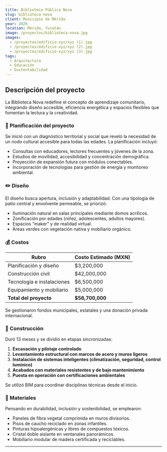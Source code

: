 ```yaml
---
title: Biblioteca Pública Nova
slug: biblioteca-nova
client: Municipio de Mérida
year: 2026
location: Mérida, Yucatán
image: /proyectos/biblioteca-nova.jpg
images:
  - /proyectos/edificio-xyz/xyz (1).jpg
  - /proyectos/edificio-xyz/xyz (2).jpg
  - /proyectos/edificio-xyz/xyz (3).jpg
tags:
  - Arquitectura
  - Educación
  - Sustentabilidad
---
```


## Descripción del proyecto

La Biblioteca Nova redefine el concepto de aprendizaje comunitario, integrando diseño accesible, eficiencia energética y espacios flexibles que fomentan la lectura y la creatividad.

### 🧠 Planificación del proyecto

Se inició con un diagnóstico territorial y social que reveló la necesidad de un nodo cultural accesible para todas las edades. La planificación incluyó:

- Consultas con educadores, lectores frecuentes y jóvenes de la zona.
- Estudios de movilidad, accesibilidad y concentración demográfica.
- Proyección de expansión futura con módulos conectables.
- Incorporación de tecnologías para gestión de energía y monitoreo ambiental.

### ✏️ Diseño

El diseño busca apertura, inclusión y adaptabilidad. Con una tipología de patio central y envolvente permeable, se priorizó:

- Iluminación natural en salas principales mediante domos acrílicos.
- Zonificación por edades (niñez, adolescentes, adultos mayores).
- Espacios “maker” y de realidad virtual.
- Áreas verdes con vegetación nativa y mobiliario orgánico.

### 💰 Costos

| Rubro                  | Costo Estimado (MXN) |
|------------------------|----------------------|
| Planificación y diseño | $3,200,000           |
| Construcción civil     | $42,000,000          |
| Tecnología e instalaciones | $6,500,000       |
| Equipamiento y mobiliario | $5,000,000        |
| **Total del proyecto** | **$56,700,000**      |

Se gestionaron fondos municipales, estatales y una donación privada internacional.

### 🚧 Construcción

Duró 13 meses y se dividió en etapas sincronizadas:

1. **Excavación y pilotaje controlado**
2. **Levantamiento estructural con marcos de acero y muros ligeros**
3. **Instalación de sistemas inteligentes (climatización, seguridad, control lumínico)**
4. **Acabados con materiales resistentes y de bajo mantenimiento**
5. **Puesta en operación con certificaciones ambientales**

Se utilizó BIM para coordinar disciplinas técnicas desde el inicio.

### 🧱 Materiales

Pensando en durabilidad, inclusión y sostenibilidad, se emplearon:

- Paneles de fibra vegetal comprimida en muros divisorios.
- Pisos de caucho reciclado en zonas infantiles.
- Pinturas hipoalergénicas y libres de compuestos tóxicos.
- Cristal doble aislante en ventanales panorámicos.
- Mobiliario modular de madera certificada y reciclables.

---

